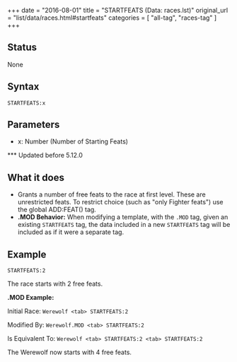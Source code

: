 +++
date = "2016-08-01"
title = "STARTFEATS (Data: races.lst)"
original_url = "list/data/races.html#startfeats"
categories = [ "all-tag", "races-tag" ]
+++

## Status

None

## Syntax

`STARTFEATS:x`

## Parameters

-   x: Number (Number of Starting Feats)



<span id="startfeats"></span> \*\*\* Updated before 5.12.0

What it does
------------

-   Grants a number of free feats to the race at first level. These are
    unrestricted feats. To restrict choice (such as "only
    Fighter feats") use the global ADD:FEAT() tag.
-   **.MOD Behavior:** When modifying a template, with the `.MOD` tag,
    given an existing `STARTFEATS` tag, the data included in a new
    `STARTFEATS` tag will be included as if it were a separate tag.

Example
-------

`STARTFEATS:2`

The race starts with 2 free feats.

**.MOD Example:**

Initial Race: `Werewolf <tab> STARTFEATS:2`

Modified By: `Werewolf.MOD <tab> STARTFEATS:2`

Is Equivalent To: `Werewolf <tab> STARTFEATS:2 <tab> STARTFEATS:2`

The Werewolf now starts with 4 free feats.

